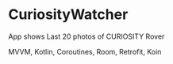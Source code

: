 # CuriosityWatcher

App shows Last 20 photos of CURIOSITY Rover

MVVM, Kotlin, Coroutines, Room, Retrofit, Koin 
